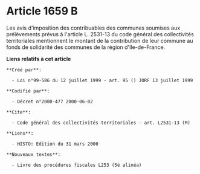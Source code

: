# Article 1659 B

Les avis d'imposition des contribuables des communes soumises aux prélèvements prévus à l'article L. 2531-13 du code général
des collectivités territoriales mentionnent le montant de la contribution de leur commune au fonds de solidarité des communes
de la région d'Ile-de-France.

**Liens relatifs à cet article**

	**Créé par**:

	  - Loi n°99-586 du 12 juillet 1999 - art. 95 () JORF 13 juillet 1999

	**Codifié par**:

	  - Décret n°2000-477 2000-06-02

	**Cite**:

	  - Code général des collectivités territoriales - art. L2531-13 (M)

	**Liens**:

	  - HISTO: Edition du 31 mars 2000

	**Nouveaux textes**:

	  - Livre des procédures fiscales L253 (5è alinéa)
